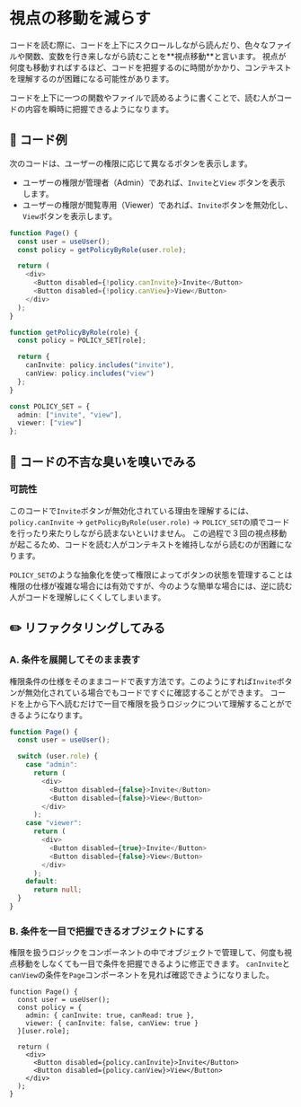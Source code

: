 # 視点の移動を減らす

<div style="margin-top: 16px">
<Badge type="info" text="可読性" />
</div>
コードを読む際に、コードを上下にスクロールしながら読んだり、色々なファイルや関数、変数を行き来しながら読むことを**視点移動**と言います。
視点が何度も移動すればするほど、コードを把握するのに時間がかかり、コンテキストを理解するのが困難になる可能性があります。

コードを上下に一つの関数やファイルで読めるように書くことで、読む人がコードの内容を瞬時に把握できるようになります。

## 📝 コード例

次のコードは、ユーザーの権限に応じて異なるボタンを表示します。

- ユーザーの権限が管理者（Admin）であれば、`Invite`と`View` ボタンを表示します。
- ユーザーの権限が閲覧専用（Viewer）であれば、`Invite`ボタンを無効化し、`View`ボタンを表示します。

```typescript
function Page() {
  const user = useUser();
  const policy = getPolicyByRole(user.role);

  return (
    <div>
      <Button disabled={!policy.canInvite}>Invite</Button>
      <Button disabled={!policy.canView}>View</Button>
    </div>
  );
}

function getPolicyByRole(role) {
  const policy = POLICY_SET[role];

  return {
    canInvite: policy.includes("invite"),
    canView: policy.includes("view")
  };
}

const POLICY_SET = {
  admin: ["invite", "view"],
  viewer: ["view"]
};
```

## 👃 コードの不吉な臭いを嗅いでみる

### 可読性

このコードで`Invite`ボタンが無効化されている理由を理解するには、`policy.canInvite` → `getPolicyByRole(user.role)` → `POLICY_SET`の順でコードを行ったり来たりしながら読まないといけません。
この過程で３回の視点移動が起こるため、コードを読む人がコンテキストを維持しながら読むのが困難になります。

`POLICY_SET`のような抽象化を使って権限によってボタンの状態を管理することは権限の仕様が複雑な場合には有効ですが、今のような簡単な場合には、逆に読む人がコードを理解しにくくしてしまいます。

## ✏️ リファクタリングしてみる

### A. 条件を展開してそのまま表す

権限条件の仕様をそのままコードで表す方法です。このようにすれば`Invite`ボタンが無効化されている場合でもコードですぐに確認することができます。
コードを上から下へ読むだけで一目で権限を扱うロジックについて理解することができるようになります。

```typescript
function Page() {
  const user = useUser();

  switch (user.role) {
    case "admin":
      return (
        <div>
          <Button disabled={false}>Invite</Button>
          <Button disabled={false}>View</Button>
        </div>
      );
    case "viewer":
      return (
        <div>
          <Button disabled={true}>Invite</Button>
          <Button disabled={false}>View</Button>
        </div>
      );
    default:
      return null;
  }
}
```

### B. 条件を一目で把握できるオブジェクトにする

権限を扱うロジックをコンポーネントの中でオブジェクトで管理して、何度も視点移動をしなくても一目で条件を把握できるように修正できます。
`canInvite`と`canView`の条件を`Page`コンポーネントを見れば確認できようになりました。

```tsx
function Page() {
  const user = useUser();
  const policy = {
    admin: { canInvite: true, canRead: true },
    viewer: { canInvite: false, canView: true }
  }[user.role];

  return (
    <div>
      <Button disabled={policy.canInvite}>Invite</Button>
      <Button disabled={policy.canView}>View</Button>
    </div>
  );
}
```
